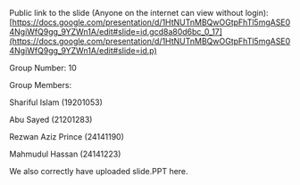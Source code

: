 Public link to the slide (Anyone on the internet can view without login):
[https://docs.google.com/presentation/d/1HtNUTnMBQwOGtpFhTl5mgASE04NgiWfQ9gg_9YZWn1A/edit#slide=id.gcd8a80d6bc_0_17](https://docs.google.com/presentation/d/1HtNUTnMBQwOGtpFhTl5mgASE04NgiWfQ9gg_9YZWn1A/edit#slide=id.p)

Group Number:
10

Group Members:

Shariful Islam (19201053)

Abu Sayed (21201283)

Rezwan Aziz Prince (24141190)

Mahmudul Hassan (24141223)


We also correctly have uploaded slide.PPT here.

